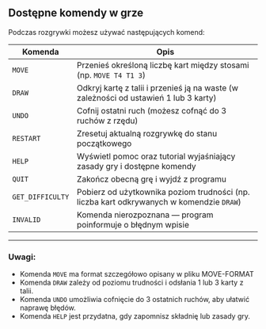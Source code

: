 ## Dostępne komendy w grze

Podczas rozgrywki możesz używać następujących komend:

| Komenda       | Opis                                                                                      |
|---------------|-------------------------------------------------------------------------------------------|
| `MOVE`        | Przenieś określoną liczbę kart między stosami (np. `MOVE T4 T1 3`)                        |
| `DRAW`        | Odkryj kartę z talii i przenieś ją na waste (w zależności od ustawień 1 lub 3 karty)      |
| `UNDO`        | Cofnij ostatni ruch (możesz cofnąć do 3 ruchów z rzędu)                                  |
| `RESTART`     | Zresetuj aktualną rozgrywkę do stanu początkowego                                        |
| `HELP`        | Wyświetl pomoc oraz tutorial wyjaśniający zasady gry i dostępne komendy                   |
| `QUIT`        | Zakończ obecną grę i wyjdź z programu                                                   |
| `GET_DIFFICULTY` | Pobierz od użytkownika poziom trudności (np. liczba kart odkrywanych w komendzie `DRAW`) |
| `INVALID`     | Komenda nierozpoznana — program poinformuje o błędnym wpisie                             |

---

### Uwagi:

- Komenda `MOVE` ma format szczegółowo opisany w pliku MOVE-FORMAT
- Komenda `DRAW` zależy od poziomu trudności i odsłania 1 lub 3 karty z talii.
- Komenda `UNDO` umożliwia cofnięcie do 3 ostatnich ruchów, aby ułatwić naprawę błędów.
- Komenda `HELP` jest przydatna, gdy zapomnisz składnię lub zasady gry.